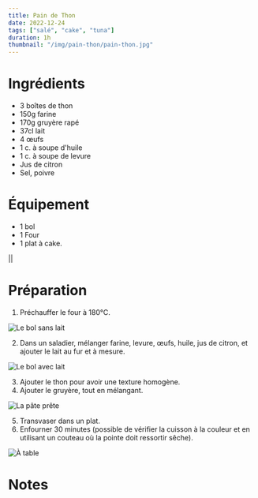 ```yaml
---
title: Pain de Thon
date: 2022-12-24
tags: ["salé", "cake", "tuna"]
duration: 1h
thumbnail: "/img/pain-thon/pain-thon.jpg"
---
```


# Ingrédients

+ 3 boîtes de thon
+ 150g farine
+ 170g gruyère rapé
+ 37cl lait
+ 4 œufs
+ 1 c. à soupe d'huile
+ 1 c. à soupe de levure
+ Jus de citron
+ Sel, poivre

# Équipement

+ 1 bol
+ 1 Four
+ 1 plat à cake.

||
# Préparation

1. Préchauffer le four à 180°C.

![Le bol sans lait](/img/pain-thon/pain-thon-step-1.jpg)

2. Dans un saladier, mélanger farine, levure, œufs, huile, jus de citron, et ajouter le lait au
fur et à mesure.

![Le bol avec lait](/img/pain-thon/pain-thon-step-2.jpg)

3. Ajouter le thon pour avoir une texture homogène.
4. Ajouter le gruyère, tout en mélangant.

![La pâte prête](/img/pain-thon/pain-thon-step-4.jpg)


5. Transvaser dans un plat.
6. Enfourner 30 minutes (possible de vérifier la cuisson à la couleur et en utilisant un couteau où
la pointe doit ressortir sêche).

![À table](/img/pain-thon/pain-thon-step-6.jpg)


# Notes
